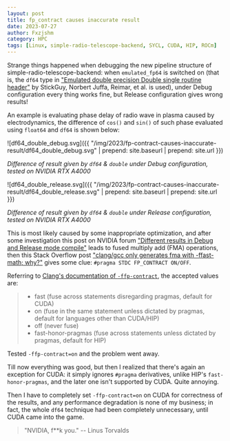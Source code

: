 ```yaml
---
layout: post
title: fp_contract causes inaccurate result
date: 2023-07-27
author: Fxzjshm
category: HPC
tags: [Linux, simple-radio-telescope-backend, SYCL, CUDA, HIP, ROCm]
---
```


Strange things happened when debugging the new pipeline structure of simple-radio-telescope-backend: when `emulated_fp64` is switched on (that is, the `df64` type in ["Emulated double precision Double single routine header"](https://forums.developer.nvidia.com/t/emulated-double-precision-double-single-routine-header/4686) by StickGuy, Norbert Juffa, Reimar, et al. is used), under Debug configuration every thing works fine, but Release configuration gives wrong results!

An example is evaluating phase delay of radio wave in plasma caused by electrodynamics, the difference of `cos()` and `sin()` of such phase evaluated using `float64` and `df64` is shown below:

![df64_double_debug.svg]({{ "/img/2023/fp-contract-causes-inaccurate-result/df64_double_debug.svg" | prepend: site.baseurl | prepend: site.url }})

*Difference of result given by `df64` & `double` under Debug configuration, tested on NVIDIA RTX A4000*

![df64_double_release.svg]({{ "/img/2023/fp-contract-causes-inaccurate-result/df64_double_release.svg" | prepend: site.baseurl | prepend: site.url }})

*Difference of result given by `df64` & `double` under Release configuration, tested on NVIDIA RTX A4000*

<!-- more -->

This is most likely caused by some inappropriate optimization, and after some investigation this post on NVIDIA forum ["Different results in Debug and Release mode compile"](https://forums.developer.nvidia.com/t/different-results-in-debug-and-release-mode-compile/39860/2) leads to fused multiply add (FMA) operations, then this Stack Overflow post ["clang/gcc only generates fma with -ffast-math; why?"](https://stackoverflow.com/questions/55974090/clang-gcc-only-generates-fma-with-ffast-math-why) gives some clue: `#pragma STDC FP_CONTRACT ON/OFF`.

Referring to [Clang's documentation of `-ffp-contract`](https://clang.llvm.org/docs/UsersManual.html#cmdoption-ffp-contract), the accepted values are:

> * fast (fuse across statements disregarding pragmas, default for CUDA)
> * on (fuse in the same statement unless dictated by pragmas, default for languages other than CUDA/HIP)
> * off (never fuse)
> * fast-honor-pragmas (fuse across statements unless dictated by pragmas, default for HIP)

Tested `-ffp-contract=on` and the problem went away.

Till now everything was good, but then I realized that there's again an exception for CUDA: it simply ignores `#pragma` derivatives, unlike HIP's `fast-honor-pragmas`, and the later one isn't supported by CUDA. Quite annoying. 

Then I have to completely set `-ffp-contract=on` on CUDA for correctness of the results, and any performance degradation is none of my business; in fact, the whole `df64` technique had been completely unnecessary, until CUDA came into the game.

> "NVIDIA, f**k you."  -- Linus Torvalds
